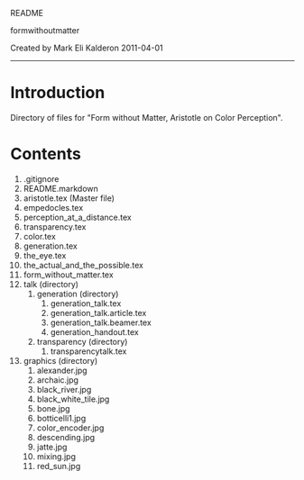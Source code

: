 README

formwithoutmatter

Created by Mark Eli Kalderon 2011-04-01

* * *

# Introduction #

Directory of files for "Form without Matter, Aristotle on Color Perception".

# Contents #

1. .gitignore
2. README.markdown
3. aristotle.tex (Master file)
4. empedocles.tex
5. perception_at_a_distance.tex
6. transparency.tex
7. color.tex
8. generation.tex
9. the_eye.tex
10. the_actual_and_the_possible.tex
11. form_without_matter.tex
12. talk (directory)
	1. generation (directory)
		1. generation_talk.tex
		2. generation_talk.article.tex
		3. generation_talk.beamer.tex
		4. generation_handout.tex
	2. transparency (directory)
		1. transparencytalk.tex
13. graphics (directory)
	1. alexander.jpg
	2. archaic.jpg
	3. black_river.jpg
	4. black_white_tile.jpg
	5. bone.jpg
	6. botticelli1.jpg
	7. color_encoder.jpg
	8. descending.jpg
	9. jatte.jpg
	10. mixing.jpg
	11. red_sun.jpg
	
